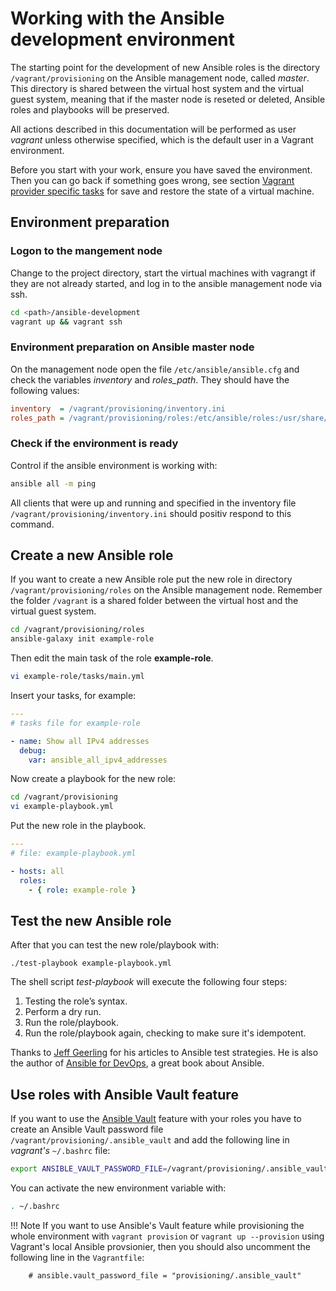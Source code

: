 # Working with the Ansible development environment

The starting point for the development of new Ansible roles is the directory
`/vagrant/provisioning` on the Ansible management node, called *master*. This
directory is shared between the virtual host system and the virtual guest
system, meaning that if the master node is reseted or deleted, Ansible roles and
playbooks will be preserved.

All actions described in this documentation will be performed as user *vagrant*
unless otherwise specified, which is the default user in a Vagrant environment.

Before you start with your work, ensure you have saved the environment. Then
you can go back if something goes wrong, see section [Vagrant provider specific tasks](provider/provider.md)
for save and restore the state of a virtual machine.

## Environment preparation

### Logon to the mangement node

Change to the project directory, start the virtual machines with vagrangt if they are not
already started, and log in to the ansible management node via ssh.

```bash
cd <path>/ansible-development
vagrant up && vagrant ssh
```

### Environment preparation on Ansible master node

On the management node open the file `/etc/ansible/ansible.cfg` and check the
variables *inventory* and *roles_path*. They should have the following values:

```ini
inventory  = /vagrant/provisioning/inventory.ini
roles_path = /vagrant/provisioning/roles:/etc/ansible/roles:/usr/share/ansible/roles
```

### Check if the environment is ready

Control if the ansible environment is working with:

```bash
ansible all -m ping
```
 
All clients that were up and running and specified in the inventory file
`/vagrant/provisioning/inventory.ini` should positiv respond to this command.


## Create a new Ansible role

If you want to create a new Ansible role put the new role in directory
`/vagrant/provisioning/roles` on the Ansible management node. Remember the
folder `/vagrant` is a shared folder between the virtual host and the
virtual guest system.

```bash
cd /vagrant/provisioning/roles
ansible-galaxy init example-role
```

Then edit the main task of the role **example-role**.
```bash
vi example-role/tasks/main.yml
```

Insert your tasks, for example:

```yaml
---
# tasks file for example-role

- name: Show all IPv4 addresses
  debug:
    var: ansible_all_ipv4_addresses
```


Now create a playbook for the new role:

```bash
cd /vagrant/provisioning
vi example-playbook.yml
```

Put the new role in the playbook.

```yaml
---
# file: example-playbook.yml

- hosts: all
  roles:
    - { role: example-role }
```

## Test the new Ansible role

After that you can test the new role/playbook with:

```
./test-playbook example-playbook.yml
```

The shell script *test-playbook* will execute the following four steps:

1. Testing the role’s syntax.
1. Perform a dry run.
1. Run the role/playbook.
1. Run the role/playbook again, checking to make sure it's idempotent.

Thanks to [Jeff Geerling](https://www.jeffgeerling.com/) for his articles to
Ansible test strategies. He is also the author of [Ansible for DevOps](https://www.jeffgeerling.com/project/ansible-devops), a great book about Ansible.

## Use roles with Ansible Vault feature

If you want to use the [Ansible Vault](http://docs.ansible.com/ansible/2.4/vault.html)
feature with your roles you have to create an Ansible Vault password file
`/vagrant/provisioning/.ansible_vault` and add the following line in *vagrant's*
`~/.bashrc` file: 

```bash
export ANSIBLE_VAULT_PASSWORD_FILE=/vagrant/provisioning/.ansible_vault
```

You can activate the new environment variable with:

```bash
. ~/.bashrc
```

!!! Note
    If you want to use Ansible's Vault feature while provisioning the whole 
    environment with `vagrant provision` or `vagrant up --provision` using
    Vagrant's local Ansible provsionier, then you should also uncomment the
    following line in the `Vagrantfile`:

        # ansible.vault_password_file = "provisioning/.ansible_vault"


